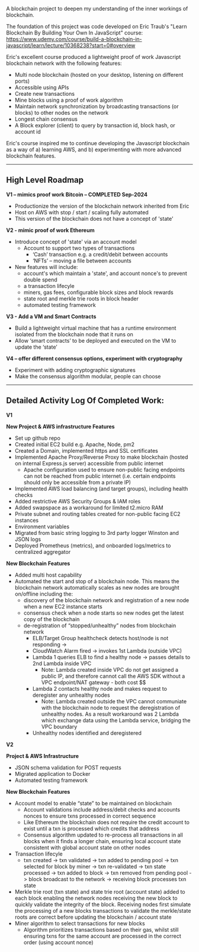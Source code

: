 A blockchain project to deepen my understanding of the inner workings of blockchain.

The foundation of this project was code developed on Eric Traub's "Learn Blockchain By Building Your Own In JavaScript" course:
https://www.udemy.com/course/build-a-blockchain-in-javascript/learn/lecture/10368238?start=0#overview

Eric's excellent course produced a lightweight proof of work Javascript blockchain network with the following features:
* Multi node blockchain (hosted on your desktop, listening on different ports)
* Accessible using APIs
* Create new transactions
* Mine blocks using a proof of work algorithm
* Maintain network synchronization by broadcasting transactions (or blocks) to other nodes on the network
* Longest chain consensus
* A Block explorer (client) to query by transaction id, block hash, or account id

Eric's course inspired me to continue developing the Javascript blockchain as a way of a) learning AWS, and b) experimenting with more advanced blockchain features.

---------------------------------------------------------------------------------------
High Level Roadmap
---------------------------------------------------------------------------------------

**V1 – mimics proof work Bitcoin – COMPLETED Sep-2024**
* Productionize the version of the blockchain network inherited from Eric
* Host on AWS with stop / start / scaling fully automated
* This version of the blockchain does not have a concept of 'state'

**V2  - mimic proof of work Ethereum**
* Introduce concept of 'state' via an account model
  * Account to support two types of transactions
    * ‘Cash’ transaction e.g. a credit/debit between accounts
    * ‘NFTs’ – moving a file between accounts
* New features will include:
  * account's which maintain a 'state', and account nonce's to prevent double spend
  * a transaction lifecyle
  * miners, gas fees, configurable block sizes and block rewards
  * state root and merkle trie roots in block header
  * automated testing framework

**V3 - Add a VM and Smart Contracts**
* Build a lightweight virtual machine that has a runtime environment isolated from the blockchain node that it runs on
* Allow ‘smart contracts’ to be deployed and executed on the VM to update the ‘state’

**V4 – offer different consensus options, experiment with cryptography**
* Experiment with adding cryptographic signatures
* Make the consensus algorithm modular, people can choose

---------------------------------------------------------------------------------------
Detailed Activity Log Of Completed Work:
---------------------------------------------------------------------------------------

**V1**

**New Project & AWS infrastructure Features**
* Set up github repo
* Created initial EC2 build e.g. Apache, Node, pm2
* Created a Domain, implemented https and SSL certificates
* Implemented Apache Proxy/Reverse Proxy to make blockchain (hosted on internal Express.js server) accessible from public internet
  * Apache configuration used to ensure non-public facing endpoints can not be reached from public internet (i.e. certain endpoints should only be accessible from a private IP)
* Implemented AWS load balancing (and target groups), including health checks
* Added restrictive AWS Security Groups & IAM roles
* Added swapspace as a workaround for limited t2.micro RAM
* Private subnet and routing tables created for non-public facing EC2 instances
* Environment variables
* Migrated from basic string logging to 3rd party logger Winston and JSON logs
* Deployed Prometheus (metrics), and onboarded logs/metrics to centralized aggregator

**New Blockchain Features**
* Added multi host capability
* Automated the start and stop of a blockchain node. This means the blockchain network automatically scales as new nodes are brought on/offline including the:
  * discovery of the blockchain network and registration of a new node when a new EC2 instance starts
  * consensus check when a node starts so new nodes get the latest copy of the blockchain
  * de-registration of “stopped/unhealthy” nodes from blockchain network 
    * ELB/Target Group healthcheck detects host/node is not responding -> 
    * CloudWatch Alarm fired -> invokes 1st Lambda (outside VPC)
    * Lambda 1 queries ELB to find a healthy node -> passes details to 2nd Lambda inside VPC
      * Note: Lambda created inside VPC do not get assigned a public IP, and therefore cannot call the AWS SDK without a VPC endpoint/NAT gateway - both cost $$
    * Lambda 2 contacts healthy node and makes request to deregister any unhealthy nodes
      * Note: Lambda created outside the VPC cannot communiate with the blockchain node to request the deregistration of unhealthy nodes. As a result workaround was 2 Lambda which exchange data using the Lambda service, bridging the VPC boundary
    * Unhealthy nodes identified and deregistered

**V2**

**Project & AWS Infrastructure**
* JSON schema validation for POST requests
* Migrated application to Docker
* Automated testing framework

**New Blockchain Features**
* Account model to enable “state” to be maintained on blockchain
  * Account validations include address/debit checks and accounts nonces to ensure txns processed in correct sequence
  * Like Ethereum the blockchain does not require the credit account to exist until a txn is processed which credits that address
  * Consensus algorithm updated to re-process all transactions in all blocks when it finds a longer chain, ensuring local account state consistent with global account state on other nodes
* Transaction lifecyle
  * txn created -> txn validated -> txn added to pending pool -> txn selected for block by miner -> txn re-validated -> txn state processed -> txn added to block -> txn removed from pending pool -> block broadcast to the network -> receiving block processes txn state
* Merkle trie root (txn state) and state trie root (account state) added to each block enabling the network nodes receiving the new block to quickly validate the integrity of the block. Receiving nodes first simulate the processing of a new blocks transactions to validate the merkle/state roots are correct before updating the blockchain / account state
* Miner algorithm to select transactions for new blocks
  * Algorithm prioritizes transactions based on their gas, whilst still ensuring txns for the same account are processed in the correct order (using account nonce)
